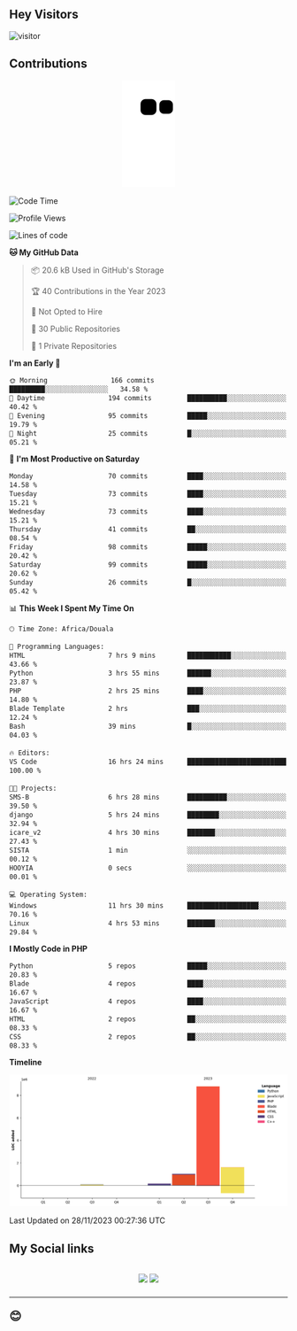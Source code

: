## Hey Visitors
![visitor](https://profile-counter.glitch.me/Fotsingboris/count.svg)

## Contributions
<p align="center">
  <img src="https://raw.githubusercontent.com/Fotsingboris/Fotsingboris/output/github-contribution-grid-snake.svg" />
</p>

<!--START_SECTION:waka-->
![Code Time](http://img.shields.io/badge/Code%20Time-738%20hrs%2024%20mins-blue)

![Profile Views](http://img.shields.io/badge/Profile%20Views-0-blue)

![Lines of code](https://img.shields.io/badge/From%20Hello%20World%20I%27ve%20Written-11.6%20million%20lines%20of%20code-blue)

**🐱 My GitHub Data** 

> 📦 20.6 kB Used in GitHub's Storage 
 > 
> 🏆 40 Contributions in the Year 2023
 > 
> 🚫 Not Opted to Hire
 > 
> 📜 30 Public Repositories 
 > 
> 🔑 1 Private Repositories 
 > 
**I'm an Early 🐤** 

```text
🌞 Morning                166 commits         █████████░░░░░░░░░░░░░░░░   34.58 % 
🌆 Daytime                194 commits         ██████████░░░░░░░░░░░░░░░   40.42 % 
🌃 Evening                95 commits          █████░░░░░░░░░░░░░░░░░░░░   19.79 % 
🌙 Night                  25 commits          █░░░░░░░░░░░░░░░░░░░░░░░░   05.21 % 
```
📅 **I'm Most Productive on Saturday** 

```text
Monday                   70 commits          ████░░░░░░░░░░░░░░░░░░░░░   14.58 % 
Tuesday                  73 commits          ████░░░░░░░░░░░░░░░░░░░░░   15.21 % 
Wednesday                73 commits          ████░░░░░░░░░░░░░░░░░░░░░   15.21 % 
Thursday                 41 commits          ██░░░░░░░░░░░░░░░░░░░░░░░   08.54 % 
Friday                   98 commits          █████░░░░░░░░░░░░░░░░░░░░   20.42 % 
Saturday                 99 commits          █████░░░░░░░░░░░░░░░░░░░░   20.62 % 
Sunday                   26 commits          █░░░░░░░░░░░░░░░░░░░░░░░░   05.42 % 
```


📊 **This Week I Spent My Time On** 

```text
🕑︎ Time Zone: Africa/Douala

💬 Programming Languages: 
HTML                     7 hrs 9 mins        ███████████░░░░░░░░░░░░░░   43.66 % 
Python                   3 hrs 55 mins       ██████░░░░░░░░░░░░░░░░░░░   23.87 % 
PHP                      2 hrs 25 mins       ████░░░░░░░░░░░░░░░░░░░░░   14.80 % 
Blade Template           2 hrs               ███░░░░░░░░░░░░░░░░░░░░░░   12.24 % 
Bash                     39 mins             █░░░░░░░░░░░░░░░░░░░░░░░░   04.03 % 

🔥 Editors: 
VS Code                  16 hrs 24 mins      █████████████████████████   100.00 % 

🐱‍💻 Projects: 
SMS-B                    6 hrs 28 mins       ██████████░░░░░░░░░░░░░░░   39.50 % 
django                   5 hrs 24 mins       ████████░░░░░░░░░░░░░░░░░   32.94 % 
icare_v2                 4 hrs 30 mins       ███████░░░░░░░░░░░░░░░░░░   27.43 % 
SISTA                    1 min               ░░░░░░░░░░░░░░░░░░░░░░░░░   00.12 % 
HOOYIA                   0 secs              ░░░░░░░░░░░░░░░░░░░░░░░░░   00.01 % 

💻 Operating System: 
Windows                  11 hrs 30 mins      ██████████████████░░░░░░░   70.16 % 
Linux                    4 hrs 53 mins       ███████░░░░░░░░░░░░░░░░░░   29.84 % 
```

**I Mostly Code in PHP** 

```text
Python                   5 repos             █████░░░░░░░░░░░░░░░░░░░░   20.83 % 
Blade                    4 repos             ████░░░░░░░░░░░░░░░░░░░░░   16.67 % 
JavaScript               4 repos             ████░░░░░░░░░░░░░░░░░░░░░   16.67 % 
HTML                     2 repos             ██░░░░░░░░░░░░░░░░░░░░░░░   08.33 % 
CSS                      2 repos             ██░░░░░░░░░░░░░░░░░░░░░░░   08.33 % 
```



**Timeline**

![Lines of Code chart](https://raw.githubusercontent.com/Fotsingboris/Fotsingboris/main/assets/bar_graph.png)


 Last Updated on 28/11/2023 00:27:36 UTC
<!--END_SECTION:waka-->

<h2>My Social links <h2>
<p align="center">
   <a href="https://linkedin.com/in/Fotsingboris-Mathieu"><img src="https://img.shields.io/badge/linkedin-%230077B5.svg?style=for-the-badge&logo=linkedin&logoColor=white"></a>
   <a href="https://instagram.com/Fotsingboris"><img src="https://img.shields.io/badge/instagram-%23E4405F.svg?style=for-the-badge&logo=Instagram&logoColor=white"></a>
  </p>
<hr>
😊
